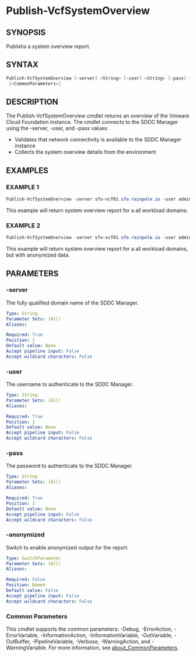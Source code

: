 # Publish-VcfSystemOverview

## SYNOPSIS

Publishs a system overview report.

## SYNTAX

```powershell
Publish-VcfSystemOverview [-server] <String> [-user] <String> [-pass] <String> [-anonymized]
 [<CommonParameters>]
```

## DESCRIPTION

The Publish-VcfSystemOverview cmdlet returns an overview of the Vmware Cloud Foundation instance.
The cmdlet connects to the SDDC Manager using the -server, -user, and -pass values:

- Validates that network connectivity is available to the SDDC Manager instance
- Collects the system overview details from the environment

## EXAMPLES

### EXAMPLE 1

```powershell
Publish-VcfSystemOverview -server sfo-vcf01.sfo.rainpole.io -user admin@local -pass VMw@re1!VMw@re1!
```

This example will return system overview report for a all workload domains.

### EXAMPLE 2

```powershell
Publish-VcfSystemOverview -server sfo-vcf01.sfo.rainpole.io -user admin@local -pass VMw@re1!VMw@re1! -anonymized
```

This example will return system overview report for a all workload domains, but with anonymized data.

## PARAMETERS

### -server

The fully qualified domain name of the SDDC Manager.

```yaml
Type: String
Parameter Sets: (All)
Aliases:

Required: True
Position: 1
Default value: None
Accept pipeline input: False
Accept wildcard characters: False
```

### -user

The username to authenticate to the SDDC Manager.

```yaml
Type: String
Parameter Sets: (All)
Aliases:

Required: True
Position: 2
Default value: None
Accept pipeline input: False
Accept wildcard characters: False
```

### -pass

The password to authenticate to the SDDC Manager.

```yaml
Type: String
Parameter Sets: (All)
Aliases:

Required: True
Position: 3
Default value: None
Accept pipeline input: False
Accept wildcard characters: False
```

### -anonymized

Switch to enable anonymized output for the report.

```yaml
Type: SwitchParameter
Parameter Sets: (All)
Aliases:

Required: False
Position: Named
Default value: False
Accept pipeline input: False
Accept wildcard characters: False
```

### Common Parameters

This cmdlet supports the common parameters: -Debug, -ErrorAction, -ErrorVariable, -InformationAction, -InformationVariable, -OutVariable, -OutBuffer, -PipelineVariable, -Verbose, -WarningAction, and -WarningVariable. For more information, see [about_CommonParameters](http://go.microsoft.com/fwlink/?LinkID=113216).
